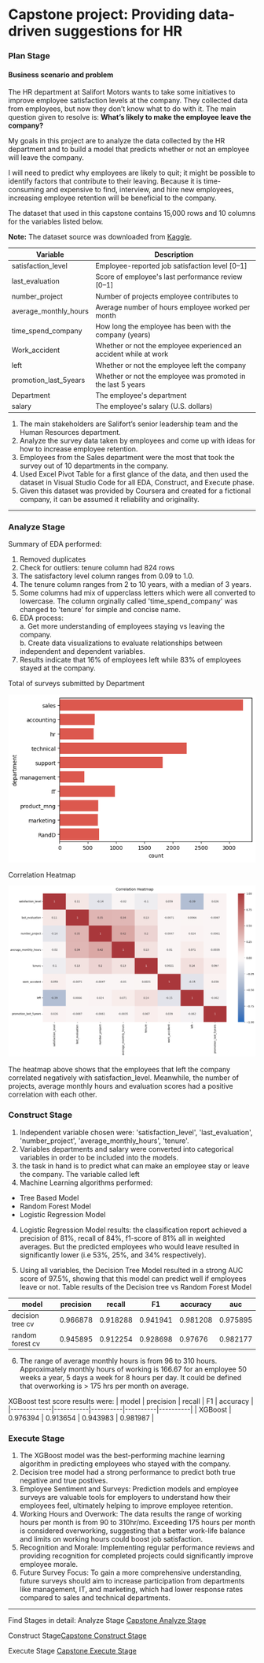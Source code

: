  # **Capstone project: Providing data-driven suggestions for HR**   

### Plan Stage

#### Business scenario and problem

The HR department at Salifort Motors wants to take some initiatives to improve employee satisfaction levels at the company. They collected data from employees, but now they don’t know what to do with it. The main question given to resolve is: **What’s likely to make the employee leave the company?**

My goals in this project are to analyze the data collected by the HR department and to build a model that predicts whether or not an employee will leave the company.

I will need to predict why employees are likely to quit; it might be possible to identify factors that contribute to their leaving. Because it is time-consuming and expensive to find, interview, and hire new employees, increasing employee retention will be beneficial to the company.

The dataset that used in this capstone contains 15,000 rows and 10 columns for the variables listed below. 

**Note:** The dataset source was downloaded from [Kaggle](https://www.kaggle.com/datasets/mfaisalqureshi/hr-analytics-and-job-prediction?select=HR_comma_sep.csv).

Variable  |Description |
-----|-----|
satisfaction_level|Employee-reported job satisfaction level [0&ndash;1]|
last_evaluation|Score of employee's last performance review [0&ndash;1]|
number_project|Number of projects employee contributes to|
average_monthly_hours|Average number of hours employee worked per month|
time_spend_company|How long the employee has been with the company (years)
Work_accident|Whether or not the employee experienced an accident while at work
left|Whether or not the employee left the company
promotion_last_5years|Whether or not the employee was promoted in the last 5 years
Department|The employee's department
salary|The employee's salary (U.S. dollars)


1. The main stakeholders are Salifort’s senior leadership team and the Human Resources department.
2. Analyze the survey data taken by employees and come up with ideas for how to increase employee retention. 
3. Employees from the Sales department were the most that took the survey out of 10 departments in the company.
4. Used Excel Pivot Table for a first glance of the data, and then used the dataset in Visual Studio Code for all EDA, Construct, and Execute phase.
5. Given this dataset was provided by Coursera and created for a fictional company, it can be assumed it reliability and originality.

-------------------------------------------------------------------------------------------------------------
### Analyze Stage 
Summary of EDA performed:
1. Removed duplicates
2. Check for outliers: tenure column had 824 rows
3. The satisfactory level column ranges from 0.09 to 1.0.
4. The tenure column ranges from 2 to 10 years, with a median of 3 years.
5. Some columns had mix of upperclass letters which were all converted to lowercase. The column orginally called 'time_spend_company' was changed to 'tenure' for simple and concise name.
6. EDA process: <br>
    a. Get more understanding of employees staying vs leaving the company. <br>
    b. Create data visualizations to evaluate relationships between independent and dependent variables.
7. Results indicate that 16% of employees left while 83% of employees stayed at the company.

Total of surveys submitted by Department

![Counts of survey forms submtted by Department](departmentcount.png)

Correlation Heatmap

![Columns Correlation Heatmap](correlationheatmap.png)


The heatmap above shows that the employees that left the company correlated negatively with satisfaction_level. Meanwhile, the number of projects, average monthly hours and  evaluation scores had a positive correlation with each other. 


### Construct Stage
1. Independent variable chosen were: 'satisfaction_level', 'last_evaluation', 'number_project', 'average_monthly_hours', 'tenure'. <br>
2. Variables departments and salary were converted into categorical variables in order to be included into the models. <br>
3. the task in hand is to predict what can make an employee stay or leave the company. The variable called left 
3. Machine Learning algorithms performed: 
- Tree Based Model 
- Random Forest Model 
- Logistic Regression Model

4. Logistic Regression Model results: the classification report achieved a precision of 81%, recall of 84%, f1-score of 81% all in weighted averages. But the predicted employees who would leave resulted in significantly lower (i.e 53%, 25%, and 34% respectively).

5. Using all variables, the Decision Tree Model resulted in a strong AUC score of 97.5%, showing that this model can predict well if employees leave or not.
Table results of the Decision tree vs Random Forest Model

| model             | precision | recall   | F1       | accuracy | auc      |
|-------------------|-----------|----------|----------|----------|----------|
| decision tree cv  | 0.966878  | 0.918288 | 0.941941 | 0.981208 | 0.975895 |
| random forest cv  | 0.945895  | 0.912254 | 0.928698 | 0.97676  | 0.982177 |

6. The range of average monthly hours is from 96 to 310 hours. Approximately monthly hours of working is 166.67 for an employee  50 weeks a year, 5 days a week for 8 hours per day. It could be defined that overworking is > 175 hrs per month on average. 

 XGBoost test score results were:
| model       | precision | recall   | F1       | accuracy | 
|-------------|-----------|----------|----------|----------|
| XGBoost     | 0.976394  | 0.913654 | 0.943983 | 0.981987 | 
 

### Execute Stage
1. The XGBoost model was the best-performing machine learning algorithm in predicting employees who stayed with the company.
2. Decision tree model had a strong performance to predict both true negative and true postives. 
3. Employee Sentiment and Surveys: Prediction models and employee surveys are valuable tools for employers to understand how their employees feel, ultimately helping to improve employee retention.
4. Working Hours and Overwork: The data results the range of working hours per month is from 90 to 310hr/mo. Exceeding 175 hours per month is considered overworking, suggesting that a better work-life balance and limits on working hours could boost job satisfaction.
5. Recognition and Morale: Implementing regular performance reviews and providing recognition for completed projects could significantly improve employee morale.
6. Future Survey Focus: To gain a more comprehensive understanding, future surveys should aim to increase participation from departments like management, IT, and marketing, which had lower response rates compared to sales and technical departments.



--------------------------------------------------------------------------------------------------------------
Find Stages in detail:
 Analyze Stage [Capstone Analyze Stage](https://github.com/Mvviggi/Salifort_Motors/blob/f91f7240a5f87f6ea9cca6af9c002b3e5d7f6be9/Salifort_Motors_Capstone_EDA.ipynb) <br>

 Construct Stage[Capstone Construct Stage](https://github.com/Mvviggi/Salifort_Motors/blob/f91f7240a5f87f6ea9cca6af9c002b3e5d7f6be9/Salifort%20Motors_Capstone_Construct.ipynb) <br>

 Execute Stage [Capstone Execute Stage](https://github.com/Mvviggi/Salifort_Motors/blob/f91f7240a5f87f6ea9cca6af9c002b3e5d7f6be9/Salifort_Motors_Capstone_Execute.ipynb) <br>
